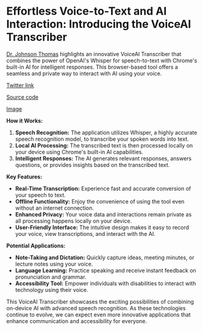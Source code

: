 # Effortless Voice-to-Text and AI Interaction: Introducing the VoiceAI Transcriber

[Dr. Johnson Thomas](https://twitter.com/JohnsonThomasMD) highlights an innovative VoiceAI Transcriber that combines the power of OpenAI's Whisper for speech-to-text with Chrome's built-in AI for intelligent responses. This browser-based tool offers a seamless and private way to interact with AI using your voice.

[Twitter link](https://x.com/JohnsonThomasMD/status/1808893532393906298)

[Source code](https://github.com/johnyquest7/whisper_chrome_ai)

[Image](https://pbs.twimg.com/media/GRldiDRXwAAyL_N?format=jpg&name=medium)

**How it Works:**

1. **Speech Recognition:** The application utilizes Whisper, a highly accurate speech recognition model, to transcribe your spoken words into text.
2. **Local AI Processing:** The transcribed text is then processed locally on your device using Chrome's built-in AI capabilities.
3. **Intelligent Responses:** The AI generates relevant responses, answers questions, or provides insights based on the transcribed text.

**Key Features:**

- **Real-Time Transcription:** Experience fast and accurate conversion of your speech to text.
- **Offline Functionality:** Enjoy the convenience of using the tool even without an internet connection.
- **Enhanced Privacy:** Your voice data and interactions remain private as all processing happens locally on your device.
- **User-Friendly Interface:** The intuitive design makes it easy to record your voice, view transcriptions, and interact with the AI.

**Potential Applications:**

- **Note-Taking and Dictation:** Quickly capture ideas, meeting minutes, or lecture notes using your voice.
- **Language Learning:** Practice speaking and receive instant feedback on pronunciation and grammar.
- **Accessibility Tool:** Empower individuals with disabilities to interact with technology using their voice.

This VoiceAI Transcriber showcases the exciting possibilities of combining on-device AI with advanced speech recognition. As these technologies continue to evolve, we can expect even more innovative applications that enhance communication and accessibility for everyone.
